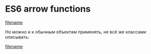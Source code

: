 # ES6 arrow functions

[filename](arrow_functions.js ':include :type=code :fragment=arrowFunctions')

Но можно и к обычным объектам применять, не всё же классами описывать:

[filename](arrow_functions.js ':include :type=code :fragment=arrowFunctionInObjects')
